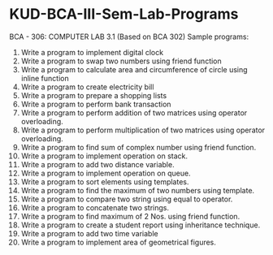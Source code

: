 # KUD-BCA-III-Sem-Lab-Programs
BCA - 306: COMPUTER LAB 3.1 (Based on BCA 302)
Sample programs:
1) Write a program to implement digital clock
2) Write a program to swap two numbers using friend function
3) Write a program to calculate area and circumference of circle using inline
function
4) Write a program to create electricity bill
5) Write a program to prepare a shopping lists
6) Write a program to perform bank transaction
7) Write a program to perform addition of two matrices using operator
overloading.
8) Write a program to perform multiplication of two matrices using
operator overloading.
9) Write a program to find sum of complex number using friend function.
10) Write a program to implement operation on stack.
11) Write a program to add two distance variable.
12) Write a program to implement operation on queue.
13) Write a program to sort elements using templates.
14) Write a program to find the maximum of two numbers using template.
15) Write a program to compare two string using equal to operator.
16) Write a program to concatenate two strings.
17) Write a program to find maximum of 2 Nos. using friend function.
18) Write a program to create a student report using inheritance technique.
19) Write a program to add two time variable
20) Write a program to implement area of geometrical figures.

